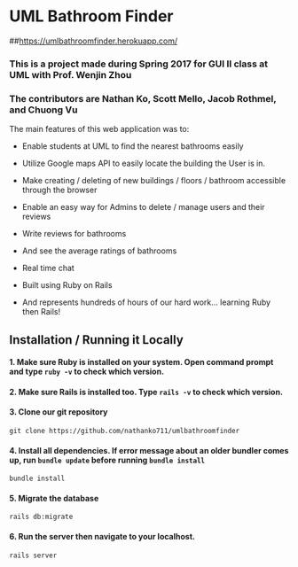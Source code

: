 # UML Bathroom Finder
##https://umlbathroomfinder.herokuapp.com/

### This is a project made during Spring 2017 for GUI II class at UML with Prof. Wenjin Zhou

### The contributors are Nathan Ko, Scott Mello, Jacob Rothmel, and Chuong Vu

The main features of this web application was to:

* Enable students at UML to find the nearest bathrooms easily

* Utilize Google maps API to easily locate the building the User is in.

* Make creating / deleting of new buildings / floors / bathroom accessible through the browser

* Enable an easy way for Admins to delete / manage users and their reviews

* Write reviews for bathrooms

* And see the average ratings of bathrooms

* Real time chat

* Built using Ruby on Rails

* And represents hundreds of hours of our hard work... learning Ruby then Rails!


Installation / Running it Locally
-------------

#### 1. Make sure Ruby is installed on your system. Open command prompt and type `ruby -v` to check which version.

#### 2. Make sure Rails is installed too. Type `rails -v` to check which version.

#### 3. Clone our git repository

`git clone https://github.com/nathanko711/umlbathroomfinder`

#### 4. Install all dependencies. If error message about an older bundler comes up, run `bundle update` before running `bundle install`

`bundle install`

#### 5. Migrate the database

`rails db:migrate`

#### 6. Run the server then navigate to your localhost.

`rails server`